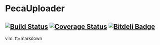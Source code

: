 PecaUploader
============

[![Build Status](https://travis-ci.org/raduwen/peca_uploader.png?branch=master)](https://travis-ci.org/raduwen/peca_uploader)
[![Coverage Status](https://coveralls.io/repos/raduwen/peca_uploader/badge.png?branch=master)](https://coveralls.io/r/raduwen/peca_uploader?branch=master)
[![Bitdeli Badge](https://d2weczhvl823v0.cloudfront.net/raduwen/peca_uploader/trend.png)](https://bitdeli.com/free "Bitdeli Badge")
----------------
vim: ft=markdown
